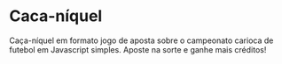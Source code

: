 # Caca-níquel
Caça-níquel em formato jogo de aposta sobre o campeonato carioca de futebol em Javascript simples.
Aposte na sorte e ganhe mais créditos!

<img href="https://i.ytimg.com/vi/0mzkUhfiP30/hqdefault.jpg">
